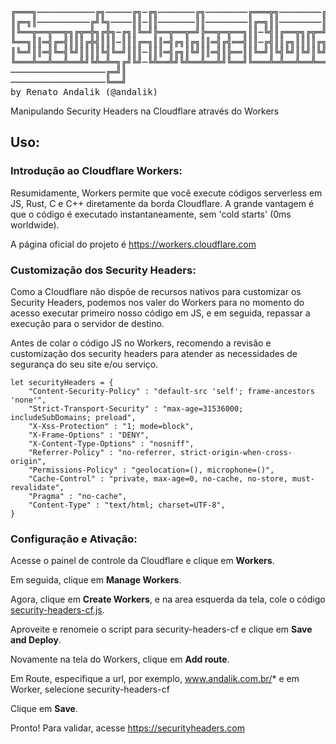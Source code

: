<pre>

╔═══╗───────────╔╗─────╔╗─╔╗───────╔╗────────╔═══╦╗────────╔╗╔═╦╗
║╔═╗║──────────╔╝╚╗────║║─║║───────║║────────║╔═╗║║────────║║║╔╣║
║╚══╦══╦══╦╗╔╦═╬╗╔╬╗─╔╗║╚═╝╠══╦══╦═╝╠══╦═╦══╗║║─╚╣║╔══╦╗╔╦═╝╠╝╚╣║╔══╦═╦══╗
╚══╗║║═╣╔═╣║║║╔╬╣║║║─║║║╔═╗║║═╣╔╗║╔╗║║═╣╔╣══╣║║─╔╣║║╔╗║║║║╔╗╠╗╔╣║║╔╗║╔╣║═╣
║╚═╝║║═╣╚═╣╚╝║║║║╚╣╚═╝║║║─║║║═╣╔╗║╚╝║║═╣║╠══║║╚═╝║╚╣╚╝║╚╝║╚╝║║║║╚╣╔╗║║║║═╣
╚═══╩══╩══╩══╩╝╚╩═╩═╗╔╝╚╝─╚╩══╩╝╚╩══╩══╩╝╚══╝╚═══╩═╩══╩══╩══╝╚╝╚═╩╝╚╩╝╚══╝
──────────────────╔═╝║
──────────────────╚══╝
by Renato Andalik (@andalik)
</pre>

Manipulando Security Headers na Cloudflare através do Workers

## Uso:

### Introdução ao Cloudflare Workers:

Resumidamente, Workers permite que você execute códigos serverless em JS, Rust, C e C++ diretamente da borda Cloudflare. A grande vantagem é que o código é executado instantaneamente, sem 'cold starts' (0ms worldwide).

A página oficial do projeto é https://workers.cloudflare.com


### Customização dos Security Headers:

Como a Cloudflare não dispõe de recursos nativos para customizar os Security Headers, podemos nos valer do Workers para no momento do acesso executar primeiro nosso código em JS, e em seguida, repassar a execução para o servidor de destino.

Antes de colar o código JS no Workers, recomendo a revisão e customização dos security headers para atender as necessidades de segurança do seu site e/ou serviço.

````
let securityHeaders = {
	"Content-Security-Policy" : "default-src 'self'; frame-ancestors 'none'",
	"Strict-Transport-Security" : "max-age=31536000; includeSubDomains; preload",
	"X-Xss-Protection" : "1; mode=block",
	"X-Frame-Options" : "DENY",
	"X-Content-Type-Options" : "nosniff",
	"Referrer-Policy" : "no-referrer, strict-origin-when-cross-origin",
	"Permissions-Policy" : "geolocation=(), microphone=()",
	"Cache-Control" : "private, max-age=0, no-cache, no-store, must-revalidate",
	"Pragma" : "no-cache",
	"Content-Type" : "text/html; charset=UTF-8",
}
````

### Configuração e Ativação:

Acesse o painel de controle da Cloudflare e clique em **Workers**.

Em seguida, clique em **Manage Workers**.

Agora, clique em **Create Workers**, e na area esquerda da tela, cole o código [security-headers-cf.js](https://github.com/andalik/security-headers-cloudflare/blob/main/security-headers-cf.js).

Aproveite e renomeie o script para security-headers-cf e clique em **Save and Deploy**.

Novamente na tela do Workers, clique em **Add route**.

Em Route, especifique a url, por exemplo, www.andalik.com.br/*
e em Worker, selecione security-headers-cf

Clique em **Save**.

Pronto!
Para validar, acesse https://securityheaders.com
